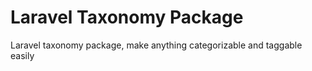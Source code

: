 # Laravel Taxonomy Package
Laravel taxonomy package, make anything categorizable and taggable easily  
